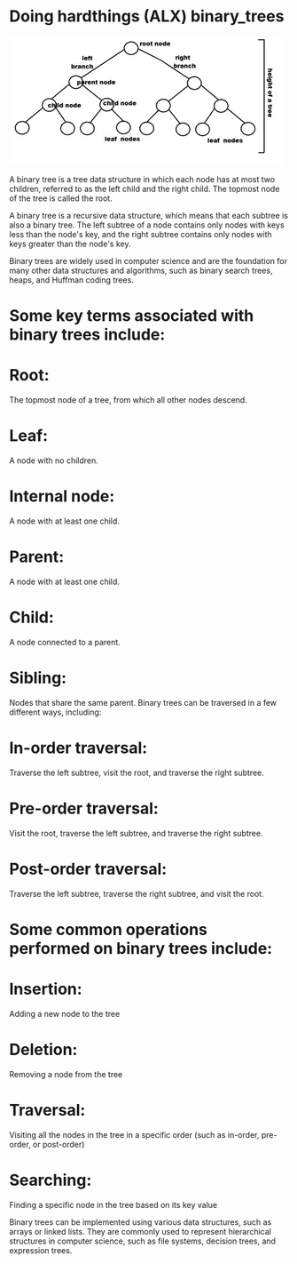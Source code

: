 # Doing hardthings (ALX) binary_trees

![](tree.jpg)

A binary tree is a tree data structure in which each node has at most two children, referred to as the left child and the right child. The topmost node of the tree is called the root.

A binary tree is a recursive data structure, which means that each subtree is also a binary tree. The left subtree of a node contains only nodes with keys less than the node's key, and the right subtree contains only nodes with keys greater than the node's key.

Binary trees are widely used in computer science and are the foundation for many other data structures and algorithms, such as binary search trees, heaps, and Huffman coding trees.

# Some key terms associated with binary trees include:

# Root: 

The topmost node of a tree, from which all other nodes descend.
# Leaf: 
A node with no children.
# Internal node:
 A node with at least one child.
# Parent:
 A node with at least one child.
# Child:
 A node connected to a parent.
# Sibling: 
Nodes that share the same parent.
Binary trees can be traversed in a few different ways, including:

# In-order traversal: 
Traverse the left subtree, visit the root, and traverse the right subtree.
# Pre-order traversal: 
Visit the root, traverse the left subtree, and traverse the right subtree.
# Post-order traversal:
 Traverse the left subtree, traverse the right subtree, and visit the root.

# Some common operations performed on binary trees include:

# Insertion:
 Adding a new node to the tree
# Deletion:
 Removing a node from the tree
# Traversal: 
Visiting all the nodes in the tree in a specific order (such as in-order, pre-order, or post-order)
# Searching:
Finding a specific node in the tree based on its key value

Binary trees can be implemented using various data structures, such as arrays or linked lists. They are commonly used to represent hierarchical structures in computer science, such as file systems, decision trees, and expression trees.
